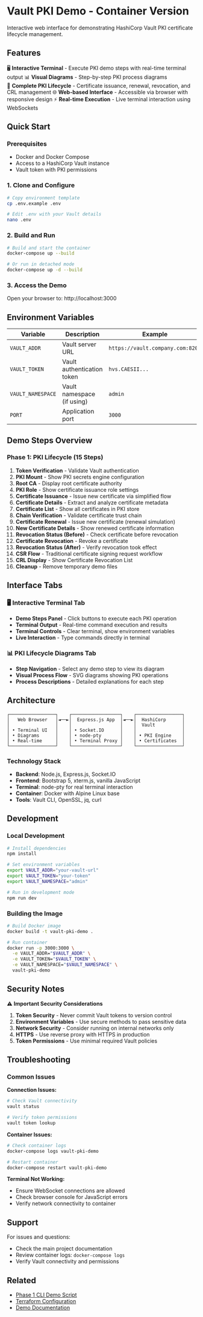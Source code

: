 # Vault PKI Demo - Container Version

Interactive web interface for demonstrating HashiCorp Vault PKI certificate lifecycle management.

## Features

🖥️ **Interactive Terminal** - Execute PKI demo steps with real-time terminal output
📊 **Visual Diagrams** - Step-by-step PKI process diagrams  
🔐 **Complete PKI Lifecycle** - Certificate issuance, renewal, revocation, and CRL management
🌐 **Web-based Interface** - Accessible via browser with responsive design
⚡ **Real-time Execution** - Live terminal interaction using WebSockets

## Quick Start

### Prerequisites

- Docker and Docker Compose
- Access to a HashiCorp Vault instance
- Vault token with PKI permissions

### 1. Clone and Configure

```bash
# Copy environment template
cp .env.example .env

# Edit .env with your Vault details
nano .env
```

### 2. Build and Run

```bash
# Build and start the container
docker-compose up --build

# Or run in detached mode
docker-compose up -d --build
```

### 3. Access the Demo

Open your browser to: http://localhost:3000

## Environment Variables

| Variable | Description | Example |
|----------|-------------|---------|
| `VAULT_ADDR` | Vault server URL | `https://vault.company.com:8200` |
| `VAULT_TOKEN` | Vault authentication token | `hvs.CAESII...` |
| `VAULT_NAMESPACE` | Vault namespace (if using) | `admin` |
| `PORT` | Application port | `3000` |

## Demo Steps Overview

### Phase 1: PKI Lifecycle (15 Steps)

1. **Token Verification** - Validate Vault authentication
2. **PKI Mount** - Show PKI secrets engine configuration  
3. **Root CA** - Display root certificate authority
4. **PKI Role** - Show certificate issuance role settings
5. **Certificate Issuance** - Issue new certificate via simplified flow
6. **Certificate Details** - Extract and analyze certificate metadata
7. **Certificate List** - Show all certificates in PKI store
8. **Chain Verification** - Validate certificate trust chain
9. **Certificate Renewal** - Issue new certificate (renewal simulation)
10. **New Certificate Details** - Show renewed certificate information
11. **Revocation Status (Before)** - Check certificate before revocation
12. **Certificate Revocation** - Revoke a certificate
13. **Revocation Status (After)** - Verify revocation took effect
14. **CSR Flow** - Traditional certificate signing request workflow
15. **CRL Display** - Show Certificate Revocation List
16. **Cleanup** - Remove temporary demo files

## Interface Tabs

### 🖥️ Interactive Terminal Tab
- **Demo Steps Panel** - Click buttons to execute each PKI operation
- **Terminal Output** - Real-time command execution and results
- **Terminal Controls** - Clear terminal, show environment variables
- **Live Interaction** - Type commands directly in terminal

### 📊 PKI Lifecycle Diagrams Tab  
- **Step Navigation** - Select any demo step to view its diagram
- **Visual Process Flow** - SVG diagrams showing PKI operations
- **Process Descriptions** - Detailed explanations for each step

## Architecture

```
┌─────────────────┐    ┌──────────────────┐    ┌─────────────────┐
│   Web Browser   │◄──►│  Express.js App  │◄──►│  HashiCorp      │
│                 │    │                  │    │  Vault          │
│ • Terminal UI   │    │ • Socket.IO      │    │                 │
│ • Diagrams      │    │ • node-pty       │    │ • PKI Engine    │
│ • Real-time     │    │ • Terminal Proxy │    │ • Certificates  │
└─────────────────┘    └──────────────────┘    └─────────────────┘
```

### Technology Stack

- **Backend**: Node.js, Express.js, Socket.IO
- **Frontend**: Bootstrap 5, xterm.js, vanilla JavaScript
- **Terminal**: node-pty for real terminal interaction
- **Container**: Docker with Alpine Linux base
- **Tools**: Vault CLI, OpenSSL, jq, curl

## Development

### Local Development

```bash
# Install dependencies
npm install

# Set environment variables
export VAULT_ADDR="your-vault-url"
export VAULT_TOKEN="your-token"
export VAULT_NAMESPACE="admin"

# Run in development mode
npm run dev
```

### Building the Image

```bash
# Build Docker image
docker build -t vault-pki-demo .

# Run container
docker run -p 3000:3000 \
  -e VAULT_ADDR="$VAULT_ADDR" \
  -e VAULT_TOKEN="$VAULT_TOKEN" \
  -e VAULT_NAMESPACE="$VAULT_NAMESPACE" \
  vault-pki-demo
```

## Security Notes

⚠️ **Important Security Considerations**

1. **Token Security** - Never commit Vault tokens to version control
2. **Environment Variables** - Use secure methods to pass sensitive data
3. **Network Security** - Consider running on internal networks only
4. **HTTPS** - Use reverse proxy with HTTPS in production
5. **Token Permissions** - Use minimal required Vault policies

## Troubleshooting

### Common Issues

**Connection Issues:**
```bash
# Check Vault connectivity
vault status

# Verify token permissions
vault token lookup
```

**Container Issues:**
```bash
# Check container logs
docker-compose logs vault-pki-demo

# Restart container
docker-compose restart vault-pki-demo
```

**Terminal Not Working:**
- Ensure WebSocket connections are allowed
- Check browser console for JavaScript errors
- Verify network connectivity to container

## Support

For issues and questions:
- Check the main project documentation
- Review container logs: `docker-compose logs`
- Verify Vault connectivity and permissions

## Related

- [Phase 1 CLI Demo Script](../scripts/demo-magic-vault-pki.sh)
- [Terraform Configuration](../terraform/)
- [Demo Documentation](../Demo-Phase1.md)
